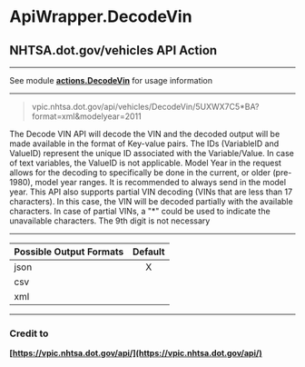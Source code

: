 # ApiWrapper.DecodeVin

## NHTSA.dot.gov/vehicles API Action

-----

See module **[actions.DecodeVin](module-actions_DecodeVin.html)** for usage information

-----

> vpic.nhtsa.dot.gov/api/vehicles/DecodeVin/5UXWX7C5*BA?format=xml&modelyear=2011

The Decode VIN API will decode the VIN and the decoded output will be made available in the format of Key-value pairs. The IDs (VariableID and ValueID) represent the unique ID associated with the Variable/Value. In case of text variables, the ValueID is not applicable. Model Year in the request allows for the decoding to specifically be done in the current, or older (pre-1980), model year ranges. It is recommended to always send in the model year. This API also supports partial VIN decoding (VINs that are less than 17 characters). In this case, the VIN will be decoded partially with the available characters. In case of partial VINs, a "*" could be used to indicate the unavailable characters. The 9th digit is not necessary

-----

| Possible Output Formats | Default  |  
| ----------------------- | :------: |
| json                    |    X     |
| csv                     |          |
| xml                     |          |

-----

### Credit to

**[https://vpic.nhtsa.dot.gov/api/](https://vpic.nhtsa.dot.gov/api/)**
